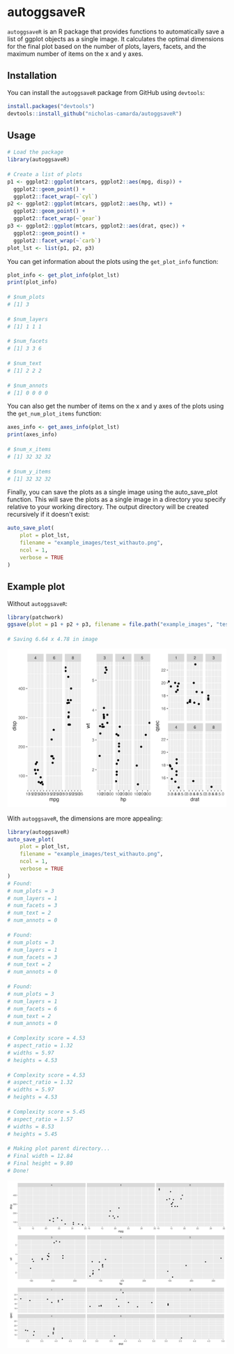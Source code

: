 # autoggsaveR

`autoggsaveR` is an R package that provides functions to automatically save a list of ggplot objects as a single image. It calculates the optimal dimensions for the final plot based on the number of plots, layers, facets, and the maximum number of items on the x and y axes.

## Installation

You can install the `autoggsaveR` package from GitHub using `devtools`:

```r
install.packages("devtools")
devtools::install_github("nicholas-camarda/autoggsaveR")
```

## Usage

```r
# Load the package
library(autoggsaveR)

# Create a list of plots
p1 <- ggplot2::ggplot(mtcars, ggplot2::aes(mpg, disp)) +
  ggplot2::geom_point() +
  ggplot2::facet_wrap(~`cyl`)
p2 <- ggplot2::ggplot(mtcars, ggplot2::aes(hp, wt)) +
  ggplot2::geom_point() +
  ggplot2::facet_wrap(~`gear`)
p3 <- ggplot2::ggplot(mtcars, ggplot2::aes(drat, qsec)) +
  ggplot2::geom_point() +
  ggplot2::facet_wrap(~`carb`)
plot_lst <- list(p1, p2, p3)
```

You can get information about the plots using the `get_plot_info` function:

```r
plot_info <- get_plot_info(plot_lst)
print(plot_info)

# $num_plots
# [1] 3

# $num_layers
# [1] 1 1 1 

# $num_facets
# [1] 3 3 6

# $num_text
# [1] 2 2 2

# $num_annots
# [1] 0 0 0 0


```

You can also get the number of items on the x and y axes of the plots using the `get_num_plot_items` function:

```r
axes_info <- get_axes_info(plot_lst)
print(axes_info)

# $num_x_items
# [1] 32 32 32

# $num_y_items
# [1] 32 32 32
```

Finally, you can save the plots as a single image using the auto_save_plot function. This will save the plots as a single image in a directory you specify relative to your working directory. The output directory will be created recursively if it doesn't exist:

```r
auto_save_plot(
    plot = plot_lst, 
    filename = "example_images/test_withauto.png", 
    ncol = 1,
    verbose = TRUE
)
```

## Example plot

Without `autoggsaveR`:

```r
library(patchwork)
ggsave(plot = p1 + p2 + p3, filename = file.path("example_images", "test-no_auto.png"))

# Saving 6.64 x 4.78 in image
```

![alt text](example_images/test-no_auto.png)

With `autoggsaveR`, the dimensions are more appealing:

```r
library(autoggsaveR)
auto_save_plot(
    plot = plot_lst, 
    filename = "example_images/test_withauto.png", 
    ncol = 1,
    verbose = TRUE
)
# Found:
# num_plots = 3
# num_layers = 1
# num_facets = 3
# num_text = 2
# num_annots = 0

# Found:
# num_plots = 3
# num_layers = 1
# num_facets = 3
# num_text = 2
# num_annots = 0

# Found:
# num_plots = 3
# num_layers = 1
# num_facets = 6
# num_text = 2
# num_annots = 0

# Complexity score = 4.53
# aspect_ratio = 1.32
# widths = 5.97
# heights = 4.53

# Complexity score = 4.53
# aspect_ratio = 1.32
# widths = 5.97
# heights = 4.53

# Complexity score = 5.45
# aspect_ratio = 1.57
# widths = 8.53
# heights = 5.45

# Making plot parent directory...
# Final width = 12.84
# Final height = 9.80
# Done!
```

![alt text](example_images/test_withauto.png)
